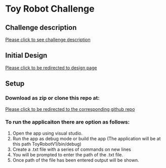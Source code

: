 # Toy Robot Challenge

## Challenge description

[Please click to see challenge description](https://s3-eu-west-1.amazonaws.com/hackajob-uploads1.p.hackajob/files/interview-message/rdRl8YSmTOy0Y2l68p4w_Toy-Robot-Code-Challenge-2022.pdf)


## Initial Design

[Please click to be redirected to design page](https://online.visual-paradigm.com/w/sbgdlcqu/diagrams/?lightbox=1&highlight=0000ff&edit=https%3A%2F%2Fonline.visual-paradigm.com%2Fw%2Fsbgdlcqu%2Fdiagrams%2F%23diagram%3Aworkspace%3Dsbgdlcqu%26proj%3D0%26id%3D1&editBlankUrl=https%3A%2F%2Fonline.visual-paradigm.com%2Fapp%2Fdiagrams%2F%23diagram%3Aproj%3D0%26vpov%3D16.3%26vpob%3D20220410%26client%3D1%26edit%3D_blank&layers=1&nav=1&title=Toy%20Robot%20Challenge&vpov=16.3&vpob=20220410#R3cU2FsdgGVkX1y8TdZvqvkJFCAT3MZ8C9LulsxCxm6iP2emnqnGB8%3DK8gzOmn5k%2Fyp4TtE2Z2XRBMODHqp12lY9U%2BD8DDs0nlg1F9itoNt39SVE%2BV5y6hVMzCelcKBpeNTIIrv9vrGAiCDd1rM7L7VGcbBBPyVu%2FS686y3ADEusSM6V2WTWs4b9bjSyqUTs350Rlnm5IyJBmkPCodo%2BAnC9B3W%2BbWpOoHFYLPlZadpJmCCglTjvv5LgoU%2FMdNZ0nZDUPSp4z9dXVOk4a%2F%2B5IUSv2Y4%2BOJ6TAgQ1MzaPKkeb5Z35VB9XuUO0oeCF1Cgy27wmWDRBNLxZHMOjTZwNkeL1HmrkBNth%2FCOd1qLD00A90si2DmEfB%2BXU5yJqtfj1eKEQQMvzKXlNQxyEsjEHvlW2%2BqxMqHwgoKj%2F40Tf8HwlK%2B0IF9hr%2FIW99N0OkK61p1hgZR6pfdPlltxdRY4XBAz%2BJKLB4k2YBqEICnhkQZ99Sxa85UHiLftnXbqmyUL1AFSlstHju%2Fxgc1fA1cEg%2Bi%2Fm8jjqLfsyNP9c%2BekyRksK%2Bn4lTjCY1g%2BwgH25kka8SWaz3F7u1u9IX2xTNXhOeQ0GxSlGKvdIUEgjdWIJEkeMXgKVLMQweVz%2Fr5W5Xn7Ghf8QKLuX64R4j0kNUMgbFV3d3Ynf2xJAnQO%2Fwiz9rllIzEanQxQlgHWrBQj89Lcbl26EM0%2BL%2BkE5JoA6USGyRy2PNFerXQ7Kli0ciXMdsSv9qI2%2FZkwPOgJ%2FFFXzhR5rLftiUBd6asOqQA%2B8zvEiXReHvvKQNJrXK63uTeQscfhMOqqoRD%2FTqA9OkZo1dX9tQLwbc%2BbVz2lDXDFAJEWltv%2FtUAj6cr6ycHJ5AmZCnh%2Bie4tzp5dmHrfhUbuHqgy%2FrY9lNITgdHnfrT9Z1FyjAQsvQw8PzXt%2BmQqcaKtqi6jkku8xLzy%2BtBUtLCCO2Ctr02w4tSpf0cUsPrKDuIeP60EEUhKZloKyYEK9QfU4kGpComu8k11jzX9QcYE9ts9rJd4SwKxmQxKI4UszbiEY6BaxKKttnvzxXjDe5aF3g6vjnZeVqBz2eKbyFfsLt2qAHgnrmhAkZd%2BaIJ0y0aNK7VykUVj4c0kk5GwO0%2BKrdlhJvN5FLn7Dofx5XoEW%2B%2BsCahYQ07i8clLwGYxk%2FTzB%2FFgrpmg1GMJc9ug%2Bpza9usFO0ugBctnvLhYbc9%2Bqw4xVmaVJrctc%2Bkn%2FtZjw2LQ%2BUJLlwMIfW3AlIRaRqHHBOv5nA7896t9P8fPN9x0fTkUePBtHAF28gLsCFeGyp44qCF9v3elXAT31oCO3CkueKVMQaWtuM1JgrGuz070v6%2FRK5dz4bbGto4fXHbP4h%2B%2B4hClPqBKcykEl6mkvvCHZVGDb6ywZTkCMjuGXxHwlKE8qVSsr6WpcJuCWUThz8CwVwrBr1JTYpaK8NcoWNtUnSenB94YMFnD5ds4SMqQV6Zh%2BuyorRAGwF6IQhMEMMMygM8JrxyNf4QuXrNInKGo19T5MQmvGUG%2FQ3x%2BAG5CYwm1aJs%2BzVuWd9%2FgH1Wlr2HXguqQzzNTtGMKIcKYrzV%2B22y%2BGSrjeWnPAt064beybWJCtZhESGMWccex8tKPNsBoX9%2FKnbCWSCrQnNXeP6WkiYTVgUUqBiJcR6ks3ravd5VPZ%2F5tvmELqr5TT5o6e9b4%2BkvtRzLXoLunHpRCNar6TLOxhZg1SLFEOLWpLyAxgWPhFqdkEGqeDqQ%2FTlU8MbSkpBWc2UEDEMqcErPj0WGQK4nWqKJHpOev%2FoiqdDyGUFiedJd3TLKrWXFqWVlyXivqzMrU3Ok4sItpiMrqypGD5u6FqigwkbiBCDRb5dJ25%2Fq0lASNkIlBg7rbl7hoptqjkFUqav5HOYJ5tdibfYfGCrp9j%2FdPsSpZDraKoKpyV%2Bacy99uu3IvJKeXOa7bhLb5wujzYDZQHFpjT2QeVrjnVqMepkcdxJe%2Fe0X1TWu1F4hsPFH%2FT6rh8pXq6Mla39mPf4tA5sNNlTVK%2Fs66RT5e4G3fXViDecf49gIWmBF0kHgjgBZwbMRqk5Y%2FqaPHgc3S69wo1HZinQPjtx71P2K4%2B5%2FSDWo7iFc%2FDAwq75dUgvS3pd0sfmnb1COIJkDQes052jgpruC6UDTeAqK3yuTODkOB%2F3hi5%2FYJJgfwOwCTL%2BTzVtgXw62Cj%2FSC8HWozEtxb2XRLM3t9uCVnKUyzl7Q97p6%2FWm1wghtyl95vQoX2gnbtZoybMlY%2BxtOADD01oG0%2F64cMGcag0OXv%2Bst3lAUK6blAQqcd2bNXkmwSAf90ARhr7WtqzFjri3Uy0H4gj4hJPEm6q5bQhl5fy9fyrDjbZxH9UJ8ZMcwzRTCuPqxEImKkcgDefGC2XyYkxAZw0oUpeZHYO2dNMvhnKXg1YpfhBIcxYVcT%2FvuS9SdyxMLj5nZLIv5mnfQgRkhBZla7byjVob2JyfPUwVPKQF4bdTYisrdHKDLD5Xwcyy4uZTCt9dTlh%2BjMidsDaJ35j7EnPTIFN3qHcf20oIqcDvIFrJuIVIC16YXYdcIyw%2BgE5sctrIPyx1x%2BB5XUc1s%2F1OXohGpJo5vIYyHMjjGyt5nY5zKvyMKqaW3whMyj2F0xuITN0jVJGSasY5nisluMEGKC8%2FduODbRYwBxCXDkojcvkt0Uy%2FgmPdz8y2dh1hTbQ4XiUv74QFIAr9P51sn9%2B0hh2ZOS7wQ5Zchh8lrAtlhn7BqtSMoBbOu0ZUKBrLTzyAM7RfgikIciTrHIITqAY1J%2B3KGCnyPSTy3EjBqHtxVPIkaIgcrKUdh2bakK2KJoHQO0apLY38bUmKd50VZRDI6Vo3Gs%2FTA9tHQ6yBo3QgjaO%2B%2B%2BoHSuxJi0Yd0KmSfWc5N2uKImpN9Pouyo%2B5hPQgRdPktfjWdOI5MXxyu6TlJdftIF6GCtXwVxjJ5trNARYEvy9jgXIBBeDCsrNAbCc%2FBVmys%2BNMnMzk2QwS2ZWOCUDCMDf82rXQccDgpleR4ugoANPOaY9TJldX8MrIjfEmYJDtj50Zemz%2FtkCGMMB5TqWsiTCu%2BEEVNeulr5lT3FwRAD3EqPvNQiliIjYL%2F7AfcCAPlx9QYiJ5yy8rjbVw7PfxZZWJp51iUb0hhNpm8b%2BqII6Z%2BG%2FQzlDfxjgPA286ya19kN3nIddptu614nHqMvT5bvIkENjX%2Fd1tFt%2BmFkrVkC8Z9%2FDU%2FCgNJjMORAvB%2FLL4mntka1ixkeygYBaGZu2NdIkGYd%2FohgChO1qbw2pJiKuYWLf4n4hhSMoXe3goFh%2BMTt45NUOEs9R3%2FwyCkaDWrWoyQOXv4xbScypfcZiNG1lg2bY%2FU1LhSeIlAo4JRx0kot%2Bf8DLHCugKJHTWe5YrEYcb%2FqwmeOc9YhrSAhHw5uEA6os5K5cskdc6708CuB5eRqXfHC6jXQppaqfZ6HSk%2FIgTYxTUpKDm1LGp92eT5OdUkEKPjLWcQDBGUoaI5%2B5acXSf2yC8QFEjY%2B2r25IXQTNK%2Ft6uVyFCZvfu6H9aJex2lu%2BaLxFISq7d7iVVfkkNURs%2FK3LprePZbJBs6%2BE4Pha1JUZ%2BzMLQqwehUtKTOMcmqbQnxTVxHH3pbE3XjVlEuBMssuOLsuoR0pixYeRgEKxU6%2BL4V3AE3kIFeVAMihx561OCDRVGX3RiIjZ%2B6EY6U8bmUO%2BjJ7a7BXVPd%2Bkr8b0SlZGKY02CtLueEBFvCUUD1I8zYCv%2FYj98T3%2F7K2aIRNPCcDmbOSHY5mkDcRJwA8mHW8MEDvHzlNGXc73nOyPJnVZK356FFWEiH3CkmOZvnCxGGrUeXFq8uY6zrsxKzfNFUZtaDy%2FgxQtjO3sjHpd2Faee77P7vHBHdJYYR0LEpuVObiSCHCLI8CyDbRmB4R9eKdeSWJmpNTWfqPmtSdyx25ft9YQFm92XE9zZh9%2FABt2RDo7GynPuqhaeRIS5hesyKHSlCt8QV32NhqY0m62poU1Afl382qb%2ByKWLuQxAP7FfhW1wpGc5sTgdNc5Dr72HTl8AfXXBwO5l%2F6O%2FPeeWt2DbtUZq77k8%2BqOPmfhtPoKexzswseH2ekF%2FitMhEvseZa%2BcF7Yqbq4PFm2X2cHkSp97MkW63v3SoHqAqqx%2BSRKkwmEcp7AmoXO9b3LdBNxlWx%2Bs4Z8yDRDG8iQb2HePW162VO2sUKZ3jjZaMUoBGhs2zgvXvsXul1bLApqtb4WXAn6a8P3KWopZk7Lozljqpt0NUI%2B9qYajPVxM1Zuxk%2FXGC2MFK5jUGN8u8pTQtDLJNYvzyan%2B5gjGsOkG2ScIgreWmaMxz8il9TCuFDNEpqUfKzeNGx9KZlcCyiUcZILYg%2FsRBwHRl09ayezBznk0k09AiKSALnficiR5PAVUQycVJbYjtHYDmJ0HCYify9v2jNjg3h5t9fid%2BMWNhqSK%2Ff5RScD4YR95ChnRWeE739gHsNmzphArBZrKy9ALHBOZkQ1zEF3hJr8R0bjzbYS4F6zLvKGYz0rbMpJ5wq6VFnWDmu9P5fARR05kvU1TtQce2moAGSBqt3aMQC1%2BwilPgitduHCRbfYoB2jN%2BcbHJpN5VJvEQr%2Bo6BEQeFuG156wjUEQZe6g7RB2HSkEQRsLfkcUYABPg3vOacIqYrdNxCgfeSfpc%2B4qxq9TW2Gh0FNXw8x%2BShgdMhakYh9t%2FPslvf4HJzAQvKU%2FcW2PTCPjb%2BbS5xoJzeKg9DJUmtL2iB0jK9fXK6A0IE7St%2BAejgASU4OQfZCPNef4vAa4ZnYSEGQyrdwt%2FBqUwdVVMRNQjZIZ95huITg8HAiWUp3kCsRkqKPJCGj9N6YhJ0V9eEY4BX02lvaVGh1JMKV%2BSi1xHi6WZc%2FXWa0ig9xSKRYZworz%2Bgk%2FBum0b6qywlu2s14zvi0aquqWGiSlO3LM%2F5kIrz3V%2BANrxFGA5PW%2Fj2WjkqFwAbBCQaNn9n0GWveXG39QAc1uYT3IlHxYlialWiHKkubniH6V2uw%2BfAftP5%2B3QmAJWOR6pCvGIMjR5cuLJL2bs3YfxIlsR48vnURLytybavI52m8Yg%2Bs%2FCurtp3W50tUY5hi2ppoJUvcF%2Bf18Vf%2FPCcryjdXSepUH3Sm78%2ByDt8xquBhxKbegSKjiAU4BWbPTHkIEKj%2BmfMxmsTL47CIQYfvNMmvu4zNbVpxaHZkGg3qe4bUzZ6aiXEnTHk7RoYI%2FHO8rq%2FiGx1Yqr5mSPZ8FDodz5%2BB5ORbNg8PTHZocfBbS9Ul3agrletqLixXomKHmUmJglklsB%2BH4hVlarmHRjlbrwRvbKDjv7Jd6JjjxorPDyyTPn6zfjBSfZ2l5VvEcc3HeqKwyINOC00T2Bwf4R%2FueoiYIIJeUEm4gM2OIh%2Fj6mWgi8XOuNosmDAofdt9k5zLnVsFRuzeAjFfopjgxARFP94FICdeGAay4dxJUc8n61gscLesXrKNEQpBLXh%2F1zSWovarl8X8oKm8%2BWXUmFN2hq2jnOipf%2BbnZU2%2ByLWYD%2FvleGY0U48GWcHfCnnruXORl%2FhKAJ2j%2FwnFi1LtsV45qcnTY5A6JKGDT%2BkO0cSXg8Nwm9KRPGDnjFwE08zh7mGP2BitEkNVXTlB8rU6b9zGAf7tddd8917eAEfaulvNcIDaRxu2YnQZyXCYDcz2Q9fp32RxCrte8H6FVgOpzw2u8MuUOsdY4KutOGxYjIvbkUsHIcNcsY%2Ba0NP9%2BNrmsYoMFEa4LRbG4ipu4vPahVlfd05Rc%2FWPotdl3%2FfBeDHT0zocMTo0C5RGRJIxquFyl%2BBPLLnLtZSOwSKHZBLDotpxxFkncrxnXZKZh2Sax%2FEHKuY5MCLXCSBlPCG4QhmZrMm6IlcMVYHE9ytRd6iG9q2JMlGIYizWxHCks6rH9pOAQV4V%2Bt8UFUZWxtyRdqSpxk6gDf2rKNc%2BSuvkjAUmWaAmWlRQjeu5lS7wb%2FGTCCotzx%2B6bCCO68clXgj45sKm27ffzVT%2F8poVZsarFx7%2BrgnBrNWwToBolfJ2LMrk7KhM5dPl7it%2FhFNw%2BNj1SZ1htkq82JIKtY1XB7MPEc2WAAHmRWgo%2FVzzjPRMIQOBuhdEoFGwQe%2F3GTMopdBvqYeqXB%2BHGdKlUHEWBauA6aNVTM5JinGe5DOP1Rh%2FfeQ5lqob2I9yMBTetcyNl2secVWcdDHlclNySWG1X6QrsLl0w0XnsHOV%2F0SEmw%2BHeaxaiBGvKQZIoJ2eRsHxfPzV3medYtv%2F8VDE%2BUccw9EYGqEpKYVYiC3Jd7ixokdFPZ6ZlmmllFjnN5oVeEsDHuUj0uYduTt6qY4JrUHMR8u4rcw5BIIA9mStM5KXjqk1x6GAmo%2B8m0UjsTEyHf7qDrhcD5BUAsZSYRWxrEO3iIXc6l%2BToT6Bd5TGFc7SyBLA80AOc0zpK%2BTnKrSQ970%2B2FxEB9GF6g3vF42QqKmdYv18iDUmaSDQmypRWJAiDsAehKBZuY66vOztEH9BERgfK8QiLC70O60Yqk65xMLV4foa3yPnZRE986SkcfljfsSVgR1NjcDoNgXf%2BOTQ0MUEY0hI4TiBuIIKVmKJJEpMumLaajZAw9Xb9va9pK1uzXjt7VId%2BgcT8Zcw9Hz5q1EsIdkojw6WI2KG1jwo3FvzwQFCCXsh7jXLHKB%2FkFBjl%2Bj1nV1BepXvHy%2BkGFwp3GqwY8vzvP3ftVLJ78i8AQls4VFZ7UaYBrOt0hrGXhz%2Bx7F%2F%2FJmmMRYTbJU%2Bz%2B62ZmM6OrVKD28gtcOM7xPS%2F4zrRM0h3pqe%2BBVRjBbSLnFHYF99ZS2sw48PBxAnRKu1uNUnsVuLN08uDVP8RQIvQ1286E5FO%2FN0PBhOR%2FeT0sO%2FeSa1imNaRVxwUHTsS3tp9a5mSRiL9ngf7T8I13UFqwRUci763AlekGZwoqS92xCQFGcv3oVhdmsk0ykLNQztEOZaa9tndbZqQ%2BgkrTQcfc98mBucpTghBaEDnkChdtPHpxA8rnPRYxNL6gl1gQXFZVE00BSOgGef%2F7a%2B9NWU7EbcNCmCQaOSgQxG2M2XX0mfL8GvXiNiwcqbOSXNM5b7zMkZsABB8WLQn6NRFBOhT4XvJfdyppc11VMQ19a)


## Setup

### Download as zip or clone this repo at:

[Please click to be redirected to the corresponding github repo](https://github.com/MarcBaloran/ToyRobotV1)

### To run the applicaiton there are option as follows:

1. Open the app using visual studio.
2. Run the app as debug mode or build the app (The application will be at this path ToyRobotV1/bin/debug)
3. Create a .txt file with a series of commands on new lines
4. You will be prompted to enter the path of the .txt file.
5. Once path of the file has been entered output will be shown.